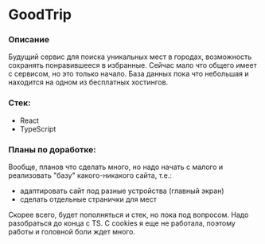 # GoodTrip

### Описание
Будущий сервис для поиска уникальных мест в городах, возможность сохранять понравившееся в избранные. Сейчас мало что общего имеет с сервисом, но это только начало. База данных пока что небольшая и находится на одном из бесплатных хостингов.

### Стек:
* React
* TypeScript

### Планы по доработке:
Вообще, планов что сделать много, но надо начать с малого и реализовать "базу" какого-никакого сайта, т.е.:
* адаптировать сайт под разные устройства (главный экран)
* сделать отдельные странички для мест

Скорее всего, будет пополняться и стек, но пока под вопросом. Надо разобраться до конца с TS. С cookies я еще не работала, поэтому работы и головной боли ждет много.